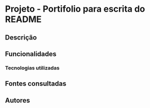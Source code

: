 # Projeto - Portifolio para escrita do README

## Descrição

## Funcionalidades

### Tecnologias utilizadas

## Fontes consultadas 

## Autores


